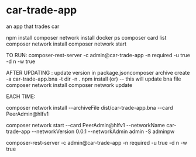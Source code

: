 # car-trade-app

an app that trades car

npm install
composer network install
docker ps
composer card list
composer network install
composer network start

TO RUN:
composer-rest-server -c admin@car-trade-app -n required -u true -d n -w true

AFTER UPDATING :
update version in package.jsoncomposer archive create -a car-trade-app.bna -t dir -n .
npm install  (or) 
     -- this will update bna file
composer network install
composer network update 


EACH TIME:

composer network install --archiveFile dist/car-trade-app.bna --card PeerAdmin@hlfv1

composer network start --card PeerAdmin@hlfv1 --networkName car-trade-app --networkVersion 0.0.1 --networkAdmin admin -S adminpw 

composer-rest-server -c admin@car-trade-app -n required -u true -d n -w true

